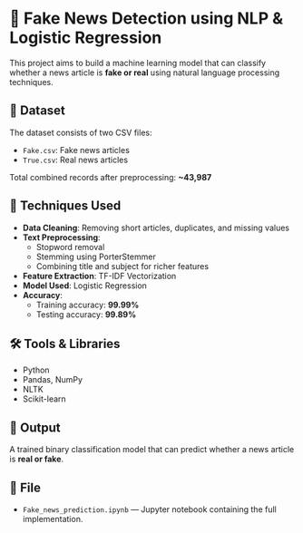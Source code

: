 # 📰 Fake News Detection using NLP & Logistic Regression

This project aims to build a machine learning model that can classify whether a news article is **fake or real** using natural language processing techniques.

## 📁 Dataset
The dataset consists of two CSV files:
- `Fake.csv`: Fake news articles
- `True.csv`: Real news articles

Total combined records after preprocessing: **~43,987**

## 🧠 Techniques Used
- **Data Cleaning**: Removing short articles, duplicates, and missing values
- **Text Preprocessing**:
  - Stopword removal
  - Stemming using PorterStemmer
  - Combining title and subject for richer features
- **Feature Extraction**: TF-IDF Vectorization
- **Model Used**: Logistic Regression
- **Accuracy**:
  - Training accuracy: **99.99%**
  - Testing accuracy: **99.89%**

## 🛠 Tools & Libraries
- Python
- Pandas, NumPy
- NLTK
- Scikit-learn

## 📌 Output
A trained binary classification model that can predict whether a news article is **real or fake**.

## 📂 File
- `Fake_news_prediction.ipynb` — Jupyter notebook containing the full implementation.


